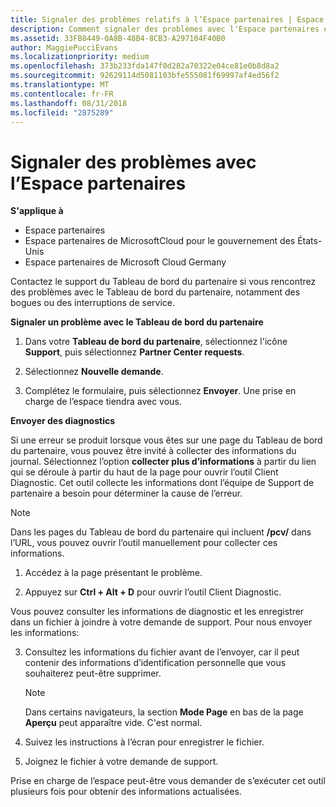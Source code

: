 ```yaml
---
title: Signaler des problèmes relatifs à l’Espace partenaires | Espace partenaires
description: Comment signaler des problèmes avec l'Espace partenaires et collecter des informations de diagnostic pour notre équipe de Support.
ms.assetid: 33FB8449-0A8B-48B4-8CB3-A297104F40B0
author: MaggiePucciEvans
ms.localizationpriority: medium
ms.openlocfilehash: 373b233fda147f0d282a70322e04ce81e0b8d8a2
ms.sourcegitcommit: 92629114d5081103bfe555081f69997af4ed56f2
ms.translationtype: MT
ms.contentlocale: fr-FR
ms.lasthandoff: 08/31/2018
ms.locfileid: "2875289"
---
```

# <a name="report-problems-with-partner-center"></a>Signaler des problèmes avec l’Espace partenaires

**S'applique à**

-  Espace partenaires
-  Espace partenaires de MicrosoftCloud pour le gouvernement des États-Unis
-  Espace partenaires de Microsoft Cloud Germany

Contactez le support du Tableau de bord du partenaire si vous rencontrez des problèmes avec le Tableau de bord du partenaire, notamment des bogues ou des interruptions de service.

**Signaler un problème avec le Tableau de bord du partenaire**

1.  Dans votre **Tableau de bord du partenaire**, sélectionnez l'icône **Support**, puis sélectionnez **Partner Center requests**.

2.  Sélectionnez **Nouvelle demande**.

3.  Complétez le formulaire, puis sélectionnez **Envoyer**. Une prise en charge de l’espace tiendra avec vous.

**Envoyer des diagnostics**

Si une erreur se produit lorsque vous êtes sur une page du Tableau de bord du partenaire, vous pouvez être invité à collecter des informations du journal. Sélectionnez l’option **collecter plus d’informations** à partir du lien qui se déroule à partir du haut de la page pour ouvrir l’outil Client Diagnostic. Cet outil collecte les informations dont l’équipe de Support de partenaire a besoin pour déterminer la cause de l’erreur. 

>[!NOTE]
>Dans les pages du Tableau de bord du partenaire qui incluent **/pcv/** dans l’URL, vous pouvez ouvrir l’outil manuellement pour collecter ces informations.

1.  Accédez à la page présentant le problème.

2.  Appuyez sur **Ctrl + Alt + D** pour ouvrir l’outil Client Diagnostic.

Vous pouvez consulter les informations de diagnostic et les enregistrer dans un fichier à joindre à votre demande de support. Pour nous envoyer les informations:

3.  Consultez les informations du fichier avant de l’envoyer, car il peut contenir des informations d’identification personnelle que vous souhaiterez peut-être supprimer. 

    >[!NOTE]
    >Dans certains navigateurs, la section **Mode Page** en bas de la page **Aperçu** peut apparaître vide. C'est normal.

4.  Suivez les instructions à l’écran pour enregistrer le fichier.

5.  Joignez le fichier à votre demande de support.

Prise en charge de l’espace peut-être vous demander de s’exécuter cet outil plusieurs fois pour obtenir des informations actualisées.

